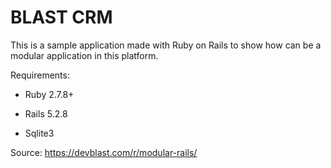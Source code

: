 # BLAST CRM

This is a sample application made with Ruby on Rails to show how can be a modular application in this platform.

Requirements:

* Ruby 2.7.8+

* Rails 5.2.8

* Sqlite3


Source: https://devblast.com/r/modular-rails/